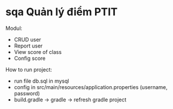 # sqa Quản lý điểm PTIT

Modul:
  - CRUD user
  - Report user
  - View score of class
  - Config score

How to run project:
- run file db.sql in mysql
- config in src/main/resources/application.properties (username, password)
- build.gradle -> gradle -> refresh gradle project
